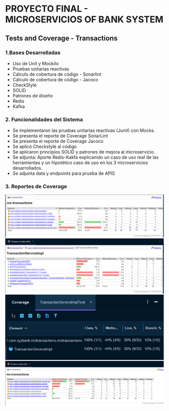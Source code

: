 # PROYECTO FINAL - MICROSERVICIOS OF BANK SYSTEM

## Tests and Coverage - Transactions

### 1.Bases Desarrolladas

+ Uso de Unit y Mockito
+ Pruebas unitarias reactivas
+ Cálculo de cobertura de código - Sonarlint
+ Cálculo de cobertura de código - Jacoco
+ CheckStyle
+ SOLID
+ Patrones de diseño
+ Redis
+ Kafka

### 2. Funcionalidades del Sistema

+ Se implementaron las pruebas unitarias reactivas (Junit) con Mocks.
+ Se presenta el reporte de Coverage SonarLint
+ Se presenta el reporte de Coverage Jacoco
+ Se aplicó Checkstyle al código
+ Se aplicaron principios SOLID y patrones de mejora al microservicio.
+ Se adjunta: Aporte Redis-Kakfa explicamdo un caso de uso real de las herramientas y un hipotético caso de uso en los 3 microservicios desarrollados.
+ Se adjunta data y endpoints para prueba de APIS

### 3. Reportes de Coverage

![JacocoCoverageAl38%.png](src%2Fimgs%2FJacocoCoverageAl38%25.png)
![CoverageGetAllTransactions.png](src%2Fimgs%2FCoverageGetAllTransactions.png)
![ReporteCoverage.png](src%2Fimgs%2FReporteCoverage.png)
![ReporteCoverage_Jacoco.png](src%2Fimgs%2FReporteCoverage_Jacoco.png)
